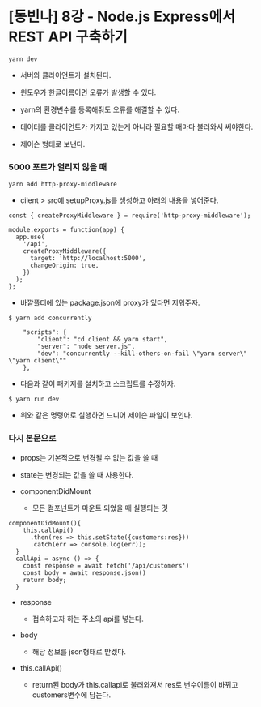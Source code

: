 # [동빈나] 8강 - Node.js Express에서 REST API 구축하기 

```react
yarn dev
```

- 서버와 클라이언트가 설치된다.
- 윈도우가 한글이름이면 오류가 발생할 수 있다.

- yarn의 환경변수를 등록해줘도 오류를 해결할 수 있다.

- 데이터를 클라이언트가 가지고 있는게 아니라 필요할 때마다 불러와서 써야한다.

- 제이슨 형태로 보낸다.

### 5000 포트가 열리지 않을 때

```react
yarn add http-proxy-middleware
```

- cilent > src에 setupProxy.js를 생성하고 아래의 내용을 넣어준다.

```react
const { createProxyMiddleware } = require('http-proxy-middleware');

module.exports = function(app) {
  app.use(
    '/api',
    createProxyMiddleware({
      target: 'http://localhost:5000',
      changeOrigin: true,
    })
  );
};
```

- 바깥폴더에 있는 package.json에 proxy가 있다면 지워주자.

```react
$ yarn add concurrently
```

```react
    "scripts": {
        "client": "cd client && yarn start",
        "server": "node server.js",
        "dev": "concurrently --kill-others-on-fail \"yarn server\" \"yarn client\""
    },
```

- 다음과 같이 패키지를 설치하고 스크립트를 수정하자.

```react
$ yarn run dev
```

- 위와 같은 명령어로 실행하면 드디어 제이슨 파일이 보인다.

### 다시 본문으로

- props는 기본적으로  변경될 수 없는 값을 쓸 때
- state는 변경되는 값을 쓸 때 사용한다.

- componentDidMount
  - 모든 컴포넌트가 마운트 되었을 때 실행되는 것

```react
componentDidMount(){
    this.callApi()
      .then(res => this.setState({customers:res}))
      .catch(err => console.log(err));
  }
  callApi = async () => {
    const response = await fetch('/api/customers')
    const body = await response.json()
    return body;
  }
```

- response
  - 접속하고자 하는 주소의 api를 넣는다.
- body
  - 해당 정보를 json형태로 받겠다.

- this.callApi()
  - return된 body가 this.callapi로 불러와져서 res로 변수이름이 바뀌고 customers변수에 담는다.

